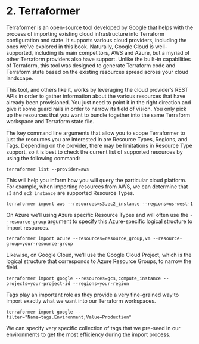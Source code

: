 # 2. Terraformer

Terraformer is an open-source tool developed by Google that helps with the process of importing existing cloud infrastructure into Terraform configuration and state. It supports various cloud providers, including the ones we’ve explored in this book. Naturally, Google Cloud is well-supported, including its main competitors, AWS and Azure, but a myriad of other Terraform providers also have support. Unlike the built-in capabilities of Terraform, this tool was designed to generate Terraform code and Terraform state based on the existing resources spread across your cloud landscape.

This tool, and others like it, works by leveraging the cloud provider’s REST APIs in order to gather information about the various resources that have already been provisioned. You just need to point it in the right direction and give it some guard rails in order to narrow its field of vision. You only pick up the resources that you want to bundle together into the same Terraform workspace and Terraform state file.

The key command line arguments that allow you to scope Terraformer to just the resources you are interested in are Resource Types, Regions, and Tags. Depending on the provider, there may be limitations in Resource Type support, so it is best to check the current list of supported resources by using the following command:

	terraformer list --provider=aws

This will help you inform how you will query the particular cloud platform. For example, when importing resources from AWS, we can determine that `s3` and `ec2_instance` are supported Resource Types.

	terraformer import aws --resources=s3,ec2_instance --regions=us-west-1

On Azure we’ll using Azure specific Resource Types and will often use the `--resource-group` argument to specify this Azure-specific logical structure to import resources.

	terraformer import azure --resources=resource_group,vm --resource-group=your-resource-group

Likewise, on Google Cloud, we’ll use the Google Cloud Project, which is the logical structure that corresponds to Azure Resource Groups, to narrow the field.

	terraformer import google --resources=gcs,compute_instance --projects=your-project-id --regions=your-region

Tags play an important role as they provide a very fine-grained way to import exactly what we want into our Terraform workspaces. 

	terraformer import google --filter="Name=tags.Environment;Value=Production"

We can specify very specific collection of tags that we pre-seed in our environments to get the most efficiency during the import process.
